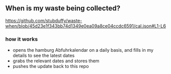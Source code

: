 ## When is my waste being collected?
  https://github.com/stubduffy/waste-when/blob/45d23e1f343bb74d1349e0ea09a8ce04ccdc6591/cal.json#L1-L6
  
  ### how it works
  - opens the hamburg Abfuhrkalendar on a daily basis, and fills in my details to see the latest dates
  - grabs the relevant dates and stores them
  - pushes the update back to this repo
  
